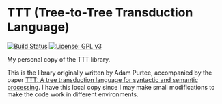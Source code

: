 # TTT (Tree-to-Tree Transduction Language)

[![Build Status](https://travis-ci.com/genelkim/ttt.svg?branch=master)](https://travis-ci.com/genelkim/ttt)
[![License: GPL v3](https://img.shields.io/badge/License-GPLv3-blue.svg)](https://www.gnu.org/licenses/gpl-3.0)

My personal copy of the TTT library.

This is the library originally written by Adam Purtee, accompanied by the paper 
[TTT: A tree transduction language for syntactic and semantic processing](http://aclweb.org/anthology/W12-0803).
I have this local copy since I may make small modifications to make the code work in different environments.
